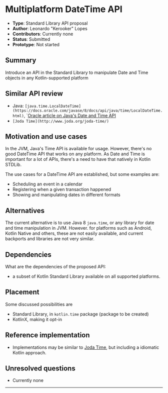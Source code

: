 # Multiplatform DateTime API

* **Type**: Standard Library API proposal
* **Author**: Leonardo "Kerooker" Lopes
* **Contributors**: Currently none
* **Status**: Submitted
* **Prototype**: Not started


## Summary

Introduce an API in the Standard Library to manipulate Date and Time objects in any Kotlin-supported platform


## Similar API review

* Java: `[java.time.LocalDateTime](https://docs.oracle.com/javase/8/docs/api/java/time/LocalDateTime.html)`, `[Oracle article on Java's Date and Time API](https://www.oracle.com/technetwork/articles/java/jf14-date-time-2125367.html)
* `[Joda Time](http://www.joda.org/joda-time/)`

## Motivation and use cases
In the JVM, Java's Time API is available for usage. However, there's no good DateTime API that works on any platform. As Date and Time is important for a lot of APIs, there's a need to have that natively in Kotlin STDLib.

The use cases for a DateTime API are established, but some examples are:

* Scheduling an event in a calendar
* Registering when a given transaction happened
* Showing and manipulating dates in different formats

## Alternatives

The current alternative is to use Java 8 `java.time`, or any library for date and time manipulation in JVM. 
However. for platforms such as Android, Kotlin Native and others, these are not easily available, and current backports and libraries are not very similar.

## Dependencies

What are the dependencies of the proposed API:

* a subset of Kotlin Standard Library available on all supported platforms.

## Placement

Some discussed possibilities are

* Standard Library, in `kotlin.time` package (package to be created)
* KotlinX, making it opt-in

## Reference implementation

* Implementations may be similar to [Joda Time](https://github.com/JodaOrg/joda-time), but including a idiomatic Kotlin approach.

## Unresolved questions

* Currently none


-------


